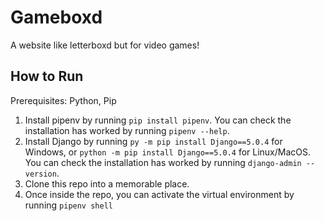 # Gameboxd
A website like letterboxd but for video games!

## How to Run

Prerequisites: Python, Pip

1. Install pipenv by running `pip install pipenv`. You can check the installation has worked by running `pipenv --help`.
2. Install Django by running `py -m pip install Django==5.0.4` for Windows, or `python -m pip install Django==5.0.4` for Linux/MacOS. You can check the installation has worked by running `django-admin --version`.
3. Clone this repo into a memorable place.
4. Once inside the repo, you can activate the virtual environment by running `pipenv shell`

